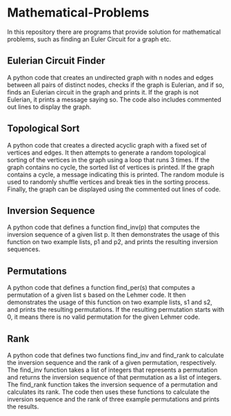 # Mathematical-Problems

In this repository there are programs that provide solution for mathematical problems, such as finding an Euler Circuit for a graph etc.


## Eulerian Circuit Finder

A python code that creates an undirected graph with n nodes and edges between all pairs of distinct nodes, checks if the graph is Eulerian, and if so, finds an Eulerian circuit in the graph and prints it. If the graph is not Eulerian, it prints a message saying so. The code also includes commented out lines to display the graph.


## Topological Sort

A python code that creates a directed acyclic graph with a fixed set of vertices and edges. It then attempts to generate a random topological sorting of the vertices in the graph using a loop that runs 3 times. If the graph contains no cycle, the sorted list of vertices is printed. If the graph contains a cycle, a message indicating this is printed. The random module is used to randomly shuffle vertices and break ties in the sorting process. Finally, the graph can be displayed using the commented out lines of code.


## Inversion Sequence

A python code that defines a function find_inv(p) that computes the inversion sequence of a given list p. It then demonstrates the usage of this function on two example lists, p1 and p2, and prints the resulting inversion sequences.


## Permutations

A python code that defines a function find_per(s) that computes a permutation of a given list s based on the Lehmer code. It then demonstrates the usage of this function on two example lists, s1 and s2, and prints the resulting permutations. If the resulting permutation starts with 0, it means there is no valid permutation for the given Lehmer code.


## Rank

A python code that defines two functions find_inv and find_rank to calculate the inversion sequence and the rank of a given permutation, respectively. The find_inv function takes a list of integers that represents a permutation and returns the inversion sequence of that permutation as a list of integers. The find_rank function takes the inversion sequence of a permutation and calculates its rank. The code then uses these functions to calculate the inversion sequence and the rank of three example permutations and prints the results.
